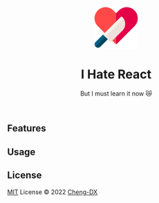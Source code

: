 <br>

<p align="center">
<img style="width: 100px" src="public/hate.png" />
</p>

<h1 align="center">I Hate React</h1>

<p align="center">But I must learn it now 😿</p>

<br>

## Features

## Usage

## License

[MIT](./LICENSE) License © 2022 [Cheng-DX](https://github.com/Cheng-DX)
